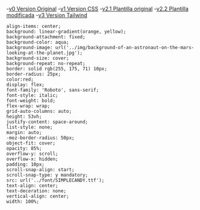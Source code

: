 -[v0 Version Original](https://mmanuch.github.io/v0/)
-[v1 Version CSS](https://mmanuch.github.io/v1/)
-[v2.1 Plantilla original](https://mmanuch.github.io/v2.1/)
-[v2.2 Plantilla modificada](https://mmanuch.github.io/v2.2/)
-[v3 Version Tailwind](https://mmanuch.github.io/v3/)


    align-items: center;
    background: linear-gradient(orange, yellow);
    background-attachment: fixed;
    background-color: aqua;
    background-image: url('../img/background-of-an-astronaut-on-the-mars-looking-at-the-planet.jpg');
    background-size: cover;
    background-repeat: no-repeat;
    border: solid rgb(255, 175, 71) 10px;
    border-radius: 25px;
    color:red;
    display: flex;
    font-family: 'Roboto', sans-serif;
    font-style: italic;
    font-weight: bold;
    flex-wrap: wrap;
    grid-auto-columns: auto;
    height: 53vh;
    justify-content: space-around;
    list-style: none;
    margin: auto;
    -moz-border-radius: 50px;
    object-fit: cover;
    opacity: 85%;
    overflow-y: scroll;
    overflow-x: hidden;
    padding: 10px;
    scroll-snap-align: start;
    scroll-snap-type: y mandatory;
    src: url('../font/SIMPLECANDY.ttf');
    text-align: center;
    text-decoration: none;
    vertical-align: center;
    width: 100%;
    
